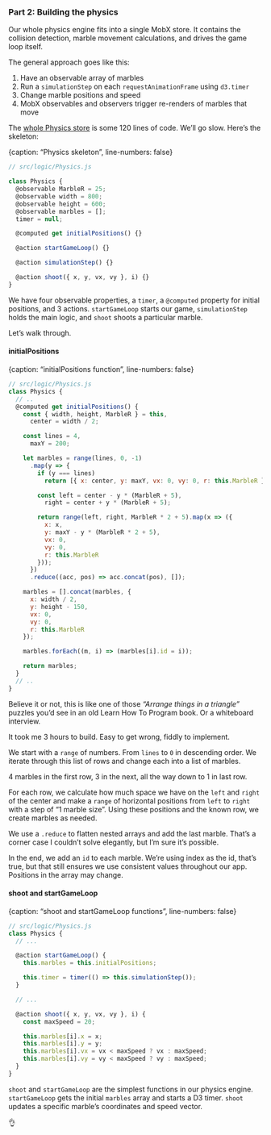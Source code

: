 
### Part 2: Building the physics

Our whole physics engine fits into a single MobX store. It contains the
collision detection, marble movement calculations, and drives the game
loop itself.

The general approach goes like this:

1.  Have an observable array of marbles
2.  Run a `simulationStep` on each `requestAnimationFrame` using
    `d3.timer`
3.  Change marble positions and speed
4.  MobX observables and observers trigger re-renders of marbles that
    move

The [whole Physics
store](https://github.com/Swizec/declarative-canvas-react-konva/blob/master/src/logic/Physics.js)
is some 120 lines of code. We’ll go slow. Here’s the skeleton:

{caption: “Physics skeleton”, line-numbers: false}

``` javascript
// src/logic/Physics.js

class Physics {
  @observable MarbleR = 25;
  @observable width = 800;
  @observable height = 600;
  @observable marbles = [];
  timer = null;

  @computed get initialPositions() {}

  @action startGameLoop() {}

  @action simulationStep() {}

  @action shoot({ x, y, vx, vy }, i) {}
}
```

We have four observable properties, a `timer`, a `@computed` property
for initial positions, and 3 actions. `startGameLoop` starts our game,
`simulationStep` holds the main logic, and `shoot` shoots a particular
marble.

Let’s walk through.

#### initialPositions

{caption: “initialPositions function”, line-numbers: false}

``` javascript
// src/logic/Physics.js
class Physics {
  // ..
  @computed get initialPositions() {
    const { width, height, MarbleR } = this,
      center = width / 2;

    const lines = 4,
      maxY = 200;

    let marbles = range(lines, 0, -1)
      .map(y => {
        if (y === lines)
          return [{ x: center, y: maxY, vx: 0, vy: 0, r: this.MarbleR }];

        const left = center - y * (MarbleR + 5),
          right = center + y * (MarbleR + 5);

        return range(left, right, MarbleR * 2 + 5).map(x => ({
          x: x,
          y: maxY - y * (MarbleR * 2 + 5),
          vx: 0,
          vy: 0,
          r: this.MarbleR
        }));
      })
      .reduce((acc, pos) => acc.concat(pos), []);

    marbles = [].concat(marbles, {
      x: width / 2,
      y: height - 150,
      vx: 0,
      vy: 0,
      r: this.MarbleR
    });

    marbles.forEach((m, i) => (marbles[i].id = i));

    return marbles;
  }
  // ..
}
```

Believe it or not, this is like one of those *“Arrange things in a
triangle”* puzzles you’d see in an old Learn How To Program book. Or a
whiteboard interview.

It took me 3 hours to build. Easy to get wrong, fiddly to implement.

We start with a `range` of numbers. From `lines` to `0` in descending
order. We iterate through this list of rows and change each into a list
of marbles.

4 marbles in the first row, 3 in the next, all the way down to 1 in last
row.

For each row, we calculate how much space we have on the `left` and
`right` of the center and make a `range` of horizontal positions from
`left` to `right` with a step of “1 marble size”. Using these positions
and the known row, we create marbles as needed.

We use a `.reduce` to flatten nested arrays and add the last marble.
That’s a corner case I couldn’t solve elegantly, but I’m sure it’s
possible.

In the end, we add an `id` to each marble. We’re using index as the id,
that’s true, but that still ensures we use consistent values throughout
our app. Positions in the array may change.

#### shoot and startGameLoop

{caption: “shoot and startGameLoop functions”, line-numbers: false}

``` javascript
// src/logic/Physics.js
class Physics {
  // ...

  @action startGameLoop() {
    this.marbles = this.initialPositions;

    this.timer = timer(() => this.simulationStep());
  }

  // ...

  @action shoot({ x, y, vx, vy }, i) {
    const maxSpeed = 20;

    this.marbles[i].x = x;
    this.marbles[i].y = y;
    this.marbles[i].vx = vx < maxSpeed ? vx : maxSpeed;
    this.marbles[i].vy = vy < maxSpeed ? vy : maxSpeed;
  }
}
```

`shoot` and `startGameLoop` are the simplest functions in our physics
engine. `startGameLoop` gets the initial `marbles` array and starts a D3
timer. `shoot` updates a specific marble’s coordinates and speed vector.

👌
